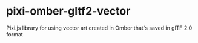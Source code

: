 # pixi-omber-gltf2-vector
Pixi.js library for using vector art created in Omber that's saved in glTF 2.0 format
